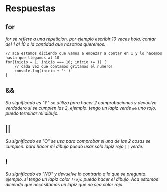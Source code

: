 # Respuestas

## for
_for se refiere a una repeticion, por ejemplo escribir 10 veces hola, contar del 1 al 10 o la cantidad que nosotros queremos._
```
// aca estamos diciendo que vamos a empezar a contar en 1 y lo hacemos hasta que llegamos al 10
for(inicio = 1; inicio === 10; inicio += 1) {
    // cada vez que contamos gritamos el numero!
    console.log(inicio + '~')
}
```

## && 
_Su significado es "Y" se utiliza para hacer 2 comprobaciones y devuelve verdadero si se cumplen las 2, ejemplo. tengo un lapiz verde `&&` uno rojo, puedo terminar mi dibujo._

## ||
_Su significado es "O" se usa para comprobar si una de las 2 cosas se cumplen. para hacer mi dibujo puedo usar solo lapiz rojo_ `||` _verde._

## !

_Su significado es "NO" y devuelve lo contrario a lo que se pregunta. ejemplo. si tengo un lapiz color `!rojo` puedo hacer el dibujo. Aca estamos diciendo que necesitamos un lapiz que no sea color rojo._